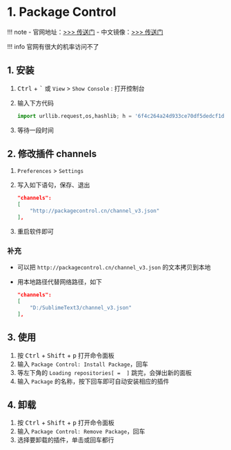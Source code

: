 # 1. Package Control

!!! note
    - 官网地址：<a href="https://packagecontrol.io/" target="_blank">>>> 传送门</a>
    - 中文镜像：<a href="http://packagecontrol.cn/" target="_blank">>>> 传送门</a>

!!! info
    官网有很大的机率访问不了

## 1. 安装

1. <kbd>Ctrl</kbd> + <kbd>\`</kbd> 或 `View` > `Show Console` : 打开控制台
2. 输入下方代码

    ```python
    import urllib.request,os,hashlib; h = '6f4c264a24d933ce70df5dedcf1dcaee' + 'ebe013ee18cced0ef93d5f746d80ef60'; pf = 'Package Control.sublime-package'; ipp = sublime.installed_packages_path(); urllib.request.install_opener( urllib.request.build_opener( urllib.request.ProxyHandler()) ); by = urllib.request.urlopen( 'http://packagecontrol.cn/' + pf.replace(' ', '%20')).read(); dh = hashlib.sha256(by).hexdigest(); print('Error validating download (got %s instead of %s), please try manual install' % (dh, h)) if dh != h else open(os.path.join( ipp, pf), 'wb' ).write(by)
    ```

3. 等待一段时间

## 2. 修改插件 channels

1. `Preferences` > `Settings`
2. 写入如下语句，保存、退出

    ```json
    "channels":
    [
        "http://packagecontrol.cn/channel_v3.json"
    ],
    ```

3. 重启软件即可

### 补充

- 可以把 `http://packagecontrol.cn/channel_v3.json` 的文本拷贝到本地
- 用本地路径代替网络路径，如下

    ```json
    "channels":
    [
        "D:/SublimeText3/channel_v3.json"
    ],
    ```

## 3. 使用

1. 按 <kbd>Ctrl</kbd> + <kbd>Shift</kbd> + <kbd>p</kbd> 打开命令面板
2. 输入 `Package Control: Install Package`，回车
3. 等左下角的 `Loading repositories[ =  ]` 跳完，会弹出新的面板
4. 输入 `Package` 的名称，按下回车即可自动安装相应的插件

## 4. 卸载

1. 按 <kbd>Ctrl</kbd> + <kbd>Shift</kbd> + <kbd>p</kbd> 打开命令面板
2. 输入 `Package Control: Remove Package`，回车
3. 选择要卸载的插件，单击或回车都行
